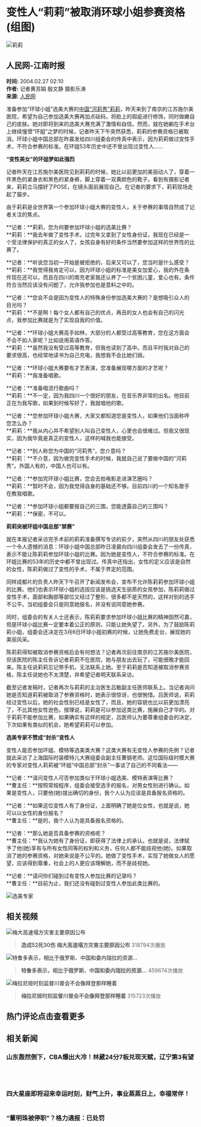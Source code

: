 # 变性人“莉莉”被取消环球小姐参赛资格(组图)

![莉莉](//n.sinaimg.cn/default/622af858/20181010/default_avatar.jpg)

## 人民网-江南时报

**时间:** 2004.02.27 02:10  
**作者:** 记者黄苏娟 殷文静 摄影乐涛  
**来源:** [人民网](http://eladies.sina.com.cn/2004-02-26/87482.html)  

准备参加“环球小姐”选美大赛的[中国“河莉秀”莉莉](http://eladies.sina.com.cn/2004-02-26/87482.html)，昨天来到了南京的江苏施尔美医院，希望为自己参加选美大赛再加点砝码，将脸上的瑕疵进行修饰，同时做嫩自己的皮肤。她对即将到来的选美大赛充满了激情和自信。然而，就在她躺在手术台上继续憧憬“环姐”之梦的时候，记者昨天下午突然获悉，莉莉的参赛资格已被取消。环球小姐中国总部在昨晨发给四川组委会的传真中表示，因为莉莉做过变性手术，不符合参赛的标准。在环姐53年历史中还不曾出现过变性人……

**“变性美女”的环姐梦如此强烈**

记者昨天在江苏施尔美医院见到莉莉的时候，她比以前更加的美丽动人了，穿着一件黑色的紧身衣和黑色的紧身裤，脚上穿着一双黄颜色的靴子。看到有摄影记者来，莉莉立马摆好了POSE，在镜头面前展现自己。在记者的要求下，莉莉现场走起了猫步。

由于莉莉是全世界第一个参加环球小姐大赛的变性人，关于参赛的事情自然成了记者关注的焦点。

**记者：**莉莉，您为何要参加环球小姐的选美比赛？  
**莉莉：**我去年做了变性手术，过完年又拿到了女性身份证，我现在已经是一个受法律保护的真正的女人了，女孩自身有好的条件当然要参加这样的世界性的比赛了。

**记者：**听说您当初一开始是被拒绝的，后来又可以了，您当时是什么感受？  
**莉莉：**我觉得我肯定可以，因为环球小姐的标准是美女加爱心，我的外在条件现在还可以，而且在四川的南充老家我还认养了一个贫困儿童，爱心也有。条件符合当然应该没有问题了，允许我参加也是意料之中的。

**记者：**您会不会是因为变性人的特殊身份参加选美大赛的？是想吸引众人的目光吗？  
**莉莉：**不是啊！每个女人都有自己的优点，再丑的女人也会有自己的闪光点，我参加比赛就是为了实现自我的价值。

**记者：**环球小姐大赛高手如林，大部分的人都受过高等教育，您在这方面会不会不如人家呢？比如说用英语作答。  
**莉莉：**虽然我没有受过高等教育，但我也读到了高中。而且平时我对自己的要求很高，也经常地读书为自己充电，我想我不会比她们弱。

**记者：**环球小姐大赛要有才艺表演，您准备展现哪方面的才艺呢？  
**莉莉：**我准备唱歌。

**记者：**准备唱流行歌曲吗？  
**莉莉：**不一定，因为我四川一个很好的朋友，在音乐界非常的出名。他目前正在为我写歌，如果到时候写好了，我就唱他的歌。

**记者：**您参加环球小姐大赛，大家又都知道您是变性人，如果他们当面称呼您怎么办？  
**莉莉：**我从内心并不希望别人叫自己变性人，心里也会很难过。但我又很现实，因为我毕竟是真正的变性人，这样的喊我也能接受。

**记者：**别人称您为中国的“河莉秀”，您介意吗？  
**莉莉：**不介意，因为做完变性手术的时候，我就自己说了要做中国的“河莉秀”。外国人有的，中国人也可以有。

**记者：**参加完环球小姐比赛，您会去拍电影走进演艺圈吗？  
**莉莉：**暂时不会，因为我觉得自身的基础还不够。目前四川的一个知名歌手在教我唱歌。

**记者：**参加环球小姐都要报自己的三围，您能透露自己的三围吗？  
**莉莉：**保密，不可以。

**莉莉突被环姐中国总部“禁赛”**

就在本报记者采访完手术前的莉莉准备撰写专访的前夕，突然从四川的朋友处获悉一个令人遗憾的消息：环球小姐中国总部昨日凌晨向四川组委会发去了一份传真，表示不能让陈莉莉参加环球小姐的比赛。因为她是变性人，不符合参赛的标准。在环姐比赛的53年的历史中都不曾出现过。传真中还指出，女性的定义应该是自然的女性，陈莉莉做过了变性的手术，不属于界定的范围。

同样成都片的负责人昨天下午召开了新闻发布会，宣布不允许陈莉莉参加环球小姐的比赛。他们也表示环球小姐的选拔应该是挑选天生丽质的女孩参加，陈莉莉做过变性手术，面部和胸部等部位又经过了整形，很多都不是天然的，这样对别的选手不公平。当初组委会只是同意她报名，并没有说同意她参赛。

同时，组委会的有关人士还表示，陈莉莉要求参加环球小姐比赛的精神固然可嘉，但是环球小姐比赛一定要本着公正的原则，只能让她失望了。另外，为了鼓励陈莉莉小姐，组委会还决定在3月6日环球小姐初赛的时候，让她免费走台，展现她的美丽风采。

陈莉莉得知被取消参赛资格后会有何想法？记者再次前往南京的江苏施尔美医院，但该医院的陈主任告诉记者莉莉不在医院，她与朋友出去玩了，可能很晚才能回来。陈主任说莉莉忘记带手机，无法联系上她。至于莉莉是否知道被取消参赛资格，陈主任说她也不太清楚，并希望记者明天联系采访。

截至记者发稿时，记者再次与莉莉的主治医生吕敏副主任医师联系上。当记者询问她是否知道莉莉被取消了参赛资格时，她表示很惊讶，也很惋惜。吕医师说，莉莉经过变性以后，她的社会性别已经是女性了，而且，她的容貌也比以前更加漂亮了，不比其他女性逊色。按理说，莉莉是可以参加这类比赛，施展自己才华的。对于莉莉不能参加比赛，如果确实有这样的规定，吕医师认为要尊重组委会的决定，下次如果有类似的机会，她希望莉莉可以参加。

**选美专家不赞成“封杀”变性人**

变性人能否参加环姐、模特等选美类大赛？这类大赛有无变性人参赛的先例？记者就此采访了上海国际时装模特儿大赛组委会副主任曹钢老师。这位国际级时模大赛的专家对变性人莉莉被“环姐”中国总部“封杀”一事谈了自己的不同看法——

**记者：**请问变性人可否参加类似于环球小姐选美、模特表演等比赛？  
**曹主任：**按照常规程序，组委会接受选手的报名，对男女性别进行确认。如果是变性人，只要他(她)提出确切的身份，我个人认为应该是具备报名资格的。

**记者：**如果这位变性人有了身份证，上面明确了她是位女性，也就是说，她可以以女性的身份报名？  
**曹主任：**是的，我个人认为是具备报名资格的。

**记者：**那么她是否具备参赛的资格呢？  
**曹主任：**我认为她有了身份证，即获得了法律上的承认。也就是说，法律赋予了他(她)享有与所有女性同等的权利和义务，任何人都不能歧视他(她)。如果取消了她的参赛资格，对她来说是不公平的。她做了变性手术，实现了她做女人的愿望，应该得到尊重，社会上的人更应该理解她，而不是歧视她。

**记者：**请问你们碰到过有变性人参加比赛的记录吗？  
**曹主任：**目前为止，我们还没有碰到过变性人参加此类比赛的。

![选美专家](//n.sinaimg.cn/default/2fb77759/20151125/320X320.png)

## 相关视频

![梅大高速塌方灾害主要原因公布](https://n.sinaimg.cn/vmsri/orj480/007ZwuKJly1hxtr4yq9nxj30zk0k00u0.jpg)

> **造成52死30伤 梅大高速塌方灾害主要原因公布** 318794次播放

![特鲁多表示，相比于俄罗斯、中国和委内瑞拉的资源…](https://n.sinaimg.cn/vmsri/orj480/0062VmqPly1hxtbp2sem8j31hc0u0tld.jpg)

> **特鲁多表示，相比于俄罗斯、中国和委内瑞拉的资源…** 459674次播放

![梅拉尼娅时刻监督川普会不会像拜登那样睡着](https://n.sinaimg.cn/sinakd20250122ac/321/w480h641/20250122/9702-13629532bc550b37d942610e7aaa7701.jpg)

> **梅拉尼娅时刻监督川普会不会像拜登那样睡着** 315723次播放

## 热门评论点击查看更多

## 相关新闻 

### 山东轰然倒下，CBA爆出大冷！林葳24分7板兑现天赋，辽宁第3有望
![CBA大冷](data:image/png;base64,iVBORw0KGgoAAAANSUhEUgAAAAMAAAACAQMAAACnuvRZAAAAA1BMVEUAAACnej3aAAAAAXRSTlMAQObYZgAAAApJREFUCNdjAAIAAAQAASDSLW8AAAAASUVORK5CYII=)

![CBA大冷](data:image/png;base64,iVBORw0KGgoAAAANSUhEUgAAAAMAAAACAQMAAACnuvRZAAAAA1BMVEUAAACnej3aAAAAAXRSTlMAQObYZgAAAApJREFUCNdjAAIAAAQAASDSLW8AAAAASUVORK5CYII=)

![CBA大冷](data:image/png;base64,iVBORw0KGgoAAAANSUhEUgAAAAMAAAACAQMAAACnuvRZAAAAA1BMVEUAAACnej3aAAAAAXRSTlMAQObYZgAAAApJREFUCNdjAAIAAAQAASDSLW8AAAAASUVORK5CYII=)

### 四大星座即将迎来幸运时刻，财气上升，事业蒸蒸日上，幸福常伴！
![幸运星座](data:image/png;base64,iVBORw0KGgoAAAANSUhEUgAAAAMAAAACAQMAAACnuvRZAAAAA1BMVEUAAACnej3aAAAAAXRSTlMAQObYZgAAAApJREFUCNdjAAIAAAQAASDSLW8AAAAASUVORK5CYII=)

### “董明珠被停职”？格力通报：已处罚
![董明珠被停职](data:image/png;base64,iVBORw0KGgoAAAANSUhEUgAAAAMAAAACAQMAAACnuvRZAAAAA1BMVEUAAACnej3aAAAAAXRSTlMAQObYZgAAAApJREFUCNdjAAIAAAQAASDSLW8AAAAASUVORK5CYII=)